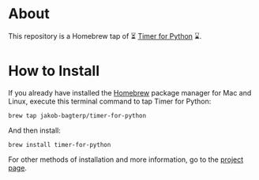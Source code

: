# About
This repository is a Homebrew tap of ⏳ [Timer for Python](https://github.com/jakob-bagterp/timer-for-python) ⌛.

# How to Install
If you already have installed the [Homebrew](https://brew.sh) package manager for Mac and Linux, execute this terminal command to tap Timer for Python:

```shell
brew tap jakob-bagterp/timer-for-python
```

And then install:

```shell
brew install timer-for-python
```

For other methods of installation and more information, go to the [project page](https://github.com/jakob-bagterp/timer-for-python).
